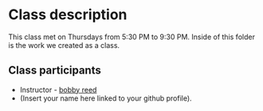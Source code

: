 # Class description
This class met on Thursdays from 5:30 PM to 9:30 PM. Inside of this folder is the work we created as a class. 

## Class participants
- Instructor - [bobby reed](https://github.com/bobbyreed)
- (Insert your name here linked to your github profile).
